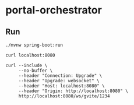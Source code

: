 # portal-orchestrator

## Run

```
./mvnw spring-boot:run
```

```
curl localhost:8080
```

```
curl --include \
     --no-buffer \
     --header "Connection: Upgrade" \
     --header "Upgrade: websocket" \
     --header "Host: localhost:8080" \
     --header "Origin: http://localhost:8080" \
     http://localhost:8080/ws/gvite/1234
```